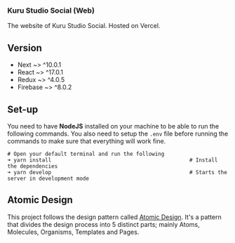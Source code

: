 ### Kuru Studio Social (Web)
The website of Kuru Studio Social. Hosted on Vercel.

## Version
- Next ~> ^10.0.1
- React ~> ^17.0.1
- Redux ~> ^4.0.5
- Firebase ~> ^8.0.2

## Set-up
You need to have **NodeJS** installed on your machine to be able to run the following commands. You also need to setup the `.env` file before running the commands to make sure that everything will work fine.
```
# Open your default terminal and run the following
➜ yarn install                                            # Install the dependencies
➜ yarn develop                                            # Starts the server in development mode
```

## Atomic Design
This project follows the design pattern called [Atomic Design](https://xd.adobe.com/ideas/process/ui-design/atomic-design-principles-methodology-101/). It's a pattern that divides the design process into 5 distinct parts; mainly Atoms, Molecules, Organisms, Templates and Pages.
